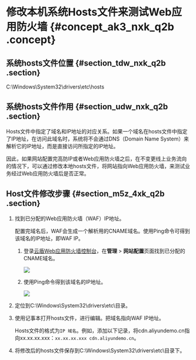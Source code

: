 # 修改本机系统Hosts文件来测试Web应用防火墙 {#concept_ak3_nxk_q2b .concept}

## 系统hosts文件位置 {#section_tdw_nxk_q2b .section}

C:\\Windows\\System32\\drivers\\etc\\hosts

## 系统hosts文件作用 {#section_udw_nxk_q2b .section}

Hosts文件中指定了域名和IP地址的对应关系。如果一个域名在hosts文件中指定了IP地址，在访问此域名时，系统将不会通过DNS（Domain Name System）来解析它的IP地址，而是直接访问所指定的IP地址。

因此，如果网站配置完高防IP或者Web应用防火墙之后，在不变更线上业务流向的情况下，可以通过修改本地hosts文件，将网站指向Web应用防火墙，来测试业务经过Web应用防火墙后是否正常。

## Host文件修改步骤 {#section_m5z_4xk_q2b .section}

1.  找到已分配的Web应用防火墙（WAF）IP地址。

    配置完域名后，WAF会生成一个解析用的CNAME域名。使用Ping命令可得到该域名的IP地址，即WAF IP。

    1.  登录[云盾Web应用防火墙控制台](https://yundun.console.aliyun.com/?p=waf)，在**管理** \> **网站配置**页面找到已分配的CNAME域名。

        ![](http://static-aliyun-doc.oss-cn-hangzhou.aliyuncs.com/assets/img/15597/15331810937967_zh-CN.jpg)

    2.  使用Ping命令得到该域名的IP地址。

        ![](http://static-aliyun-doc.oss-cn-hangzhou.aliyuncs.com/assets/img/15597/15331810937968_zh-CN.png)

2.  定位到C:\\Windows\\System32\\drivers\\etc\\目录。
3.  使用记事本打开hosts文件，进行编辑。把域名指向WAF IP地址。

    Hosts文件的格式为`IP 域名`。例如，添加以下记录，将cdn.aliyundemo.cn指向xx.xx.xx.xxx：`xx.xx.xx.xxx cdn.aliyundemo.cn`。

4.  将修改后的hosts文件保存到C:\\Windows\\System32\\drivers\\etc\\目录下。

